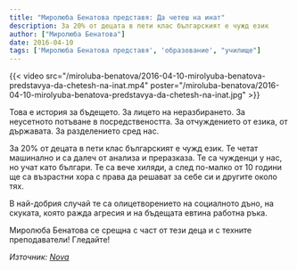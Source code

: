 ```yaml
---
title: "Миролюба Бенатова представя: Да четеш на инат"
description: За 20% от децата в пети клас българският е чужд език
author: ["Миролюба Бенатова"]
date: 2016-04-10
tags: ['Миролюба Бенатова представя', 'образование', "училище"]
---
```


{{< video src="/miroluba-benatova/2016-04-10-mirolyuba-benatova-predstavya-da-chetesh-na-inat.mp4" poster="/miroluba-benatova/2016-04-10-mirolyuba-benatova-predstavya-da-chetesh-na-inat.jpg" >}}

Това е история за бъдещето. За лицето на неразбирането. За неусетното потъване в посредствеността. За отчуждението от езика, от държавата. За разделението сред нас.

За 20% от децата в пети клас българският е чужд език.  Те четат машинално и са далеч от анализа и преразказа. Те са чужденци у нас, но учат като българи.  Те са вече хиляди, а след по-малко от 10 години ще са възрастни хора с права да решават за себе си и другите около тях.

В най-добрия случай те са олицетворението на социалното дъно, на скуката, която ражда агресия и на бъдещата евтина работна ръка. 

Миролюба Бенатова се срещна с част от тези деца и с техните преподаватели! Гледайте! 

*Източник: [Nova](https://nova.bg/news/view/2016/04/10/144649/%D0%BC%D0%B8%D1%80%D0%BE%D0%BB%D1%8E%D0%B1%D0%B0-%D0%B1%D0%B5%D0%BD%D0%B0%D1%82%D0%BE%D0%B2%D0%B0-%D0%BF%D1%80%D0%B5%D0%B4%D1%81%D1%82%D0%B0%D0%B2%D1%8F-%D0%B4%D0%B0-%D1%87%D0%B5%D1%82%D0%B5%D1%88-%D0%BD%D0%B0-%D0%B8%D0%BD%D0%B0%D1%82/)*
